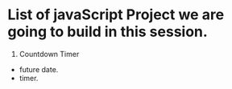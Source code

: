 # List of javaScript Project we are going to build in this session.

1. Countdown Timer

- future date.
- timer.
